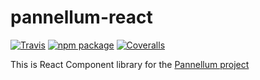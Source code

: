 # pannellum-react

[![Travis][build-badge]][build]
[![npm package][npm-badge]][npm]
[![Coveralls][coveralls-badge]][coveralls]

This is React Component library for the [Pannellum project](https://github.com/mpetroff/pannellum/)

[build-badge]: https://img.shields.io/travis/farminf/pannellum-react/master.png?style=flat-square
[build]: https://travis-ci.org/farminf/pannellum-react
[npm-badge]: https://img.shields.io/npm/v/npm-package.png?style=flat-square
[npm]: https://www.npmjs.org/package/npm-package
[coveralls-badge]: https://img.shields.io/coveralls/farminf/pannellum-react/master.png?style=flat-square
[coveralls]: https://coveralls.io/github/farminf/pannellum-react
